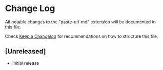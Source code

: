 # Change Log

All notable changes to the "paste-url-md" extension will be documented in this file.

Check [Keep a Changelog](http://keepachangelog.com/) for recommendations on how to structure this file.

## [Unreleased]

- Initial release